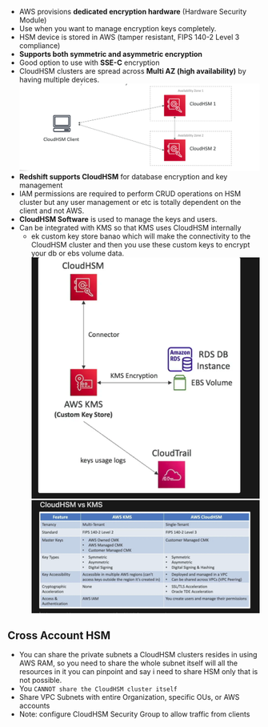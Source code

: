- AWS provisions **dedicated encryption hardware** (Hardware Security Module)
- Use when you want to manage encryption keys completely.
- HSM device is stored in AWS (tamper resistant, FIPS 140-2 Level 3 compliance)
- **Supports both symmetric and asymmetric encryption**
- Good option to use with **SSE-C** encryption
- CloudHSM clusters are spread across **Multi AZ (high availability)** by having multiple devices.
![alt text](image-14.png)
- **Redshift supports CloudHSM** for database encryption and key management
- IAM permissions are required to perform CRUD operations on HSM cluster but any user management or etc is totally dependent on the client and not AWS.
- **CloudHSM Software** is used to manage the keys and users.
- Can be integrated with KMS so that KMS uses CloudHSM internally
    - ek custom key store banao which will make the connectivity to the CloudHSM cluster and then you use these custom keys to encrypt your db or ebs volume data.
![alt text](image-11.png)
![alt text](image-13.png)
## Cross Account HSM
- You can share the private subnets a
CloudHSM clusters resides in using
AWS RAM, so you need to share the whole subnet itself will all the resources in it you can pinpoint and say i need to share HSM only that is not possible.
- You `CANNOT share the CloudHSM cluster itself`
- Share VPC Subnets with entire Organization, specific OUs, or AWS accounts
- Note: configure CloudHSM Security Group to allow traffic from clients